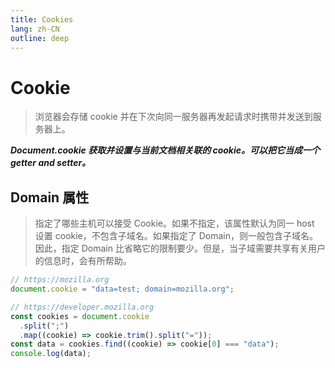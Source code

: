 ```yaml
---
title: Cookies
lang: zh-CN
outline: deep
---
```


# Cookie

> 浏览器会存储 cookie 并在下次向同一服务器再发起请求时携带并发送到服务器上。

**_Document.cookie 获取并设置与当前文档相关联的 cookie。可以把它当成一个 getter and setter。_**

## Domain 属性

> 指定了哪些主机可以接受 Cookie。如果不指定，该属性默认为同一 host 设置 cookie，不包含子域名。如果指定了 Domain，则一般包含子域名。因此，指定 Domain 比省略它的限制要少。但是，当子域需要共享有关用户的信息时，会有所帮助。

```js
// https://mozilla.org
document.cookie = "data=test; domain=mozilla.org";

// https://developer.mozilla.org
const cookies = document.cookie
  .split(";")
  .map((cookie) => cookie.trim().split("="));
const data = cookies.find((cookie) => cookie[0] === "data");
console.log(data);
```
